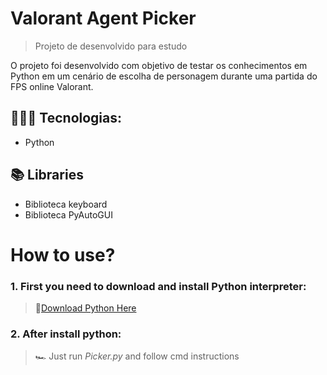 # Valorant Agent Picker
> Projeto de desenvolvido para estudo 

O projeto foi desenvolvido com objetivo de testar os conhecimentos em Python em um cenário de escolha de personagem durante uma partida do FPS online Valorant.

## 👨🏿‍💻 Tecnologias:
- Python

## 📚 Libraries
- Biblioteca keyboard
- Biblioteca PyAutoGUI

# How to use?

### 1. First you need to download and install Python interpreter:

> 🔗[Download Python Here](https://www.python.org)

### 2. After install python:
> 🏎️ Just run *Picker.py* and follow cmd instructions


